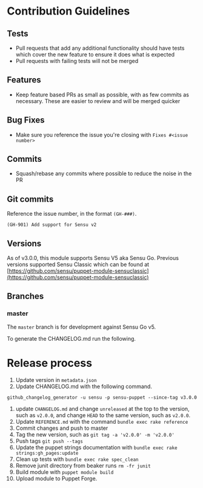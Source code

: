 # Contribution Guidelines

## Tests

  - Pull requests that add any additional functionality should have tests which cover the new feature to ensure it does what is expected
  - Pull requests with failing tests will not be merged

## Features

  - Keep feature based PRs as small as possible, with as few commits as necessary. These are easier to review and will be merged quicker

## Bug Fixes

  - Make sure you reference the issue you're closing with `Fixes #<issue number>`

## Commits

  - Squash/rebase any commits where possible to reduce the noise in the PR

## Git commits

Reference the issue number, in the format `(GH-###)`.

```
(GH-901) Add support for Sensu v2
```

## Versions

As of v3.0.0, this module supports Sensu V5 aka Sensu Go. Previous
versions supported Sensu Classic which can be found at
[https://github.com/sensu/puppet-module-sensuclassic](https://github.com/sensu/puppet-module-sensuclassic)

## Branches

### master

The `master` branch is for development against Sensu Go v5.

To generate the CHANGELOG.md run the following.


# Release process

1. Update version in `metadata.json`
1. Update CHANGELOG.md with the following command.
```
github_changelog_generator -u sensu -p sensu-puppet --since-tag v3.0.0
```
1. update `CHANGELOG.md` and change `unreleased` at the top to the
   version, such as `v2.0.0`, and change `HEAD` to the same version,
   such as `v2.0.0`.
1. Update `REFERENCE.md` with the command `bundle exec rake reference`
1. Commit changes and push to master
1. Tag the new version, such as `git tag -a 'v2.0.0' -m 'v2.0.0'`
1. Push tags `git push --tags`
1. Update the puppet strings documentation with `bundle exec rake strings:gh_pages:update`
1. Clean up tests with `bundle exec rake spec_clean`
1. Remove junit directory from beaker runs `rm -fr junit`
1. Build module with `puppet module build`
1. Upload module to Puppet Forge.
